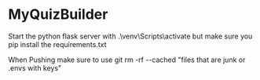 # MyQuizBuilder

Start the python flask server with
.\venv\Scripts\activate
but make sure you pip install the requirements.txt

When Pushing make sure to use
git rm -rf --cached "files that are junk or .envs with keys"
